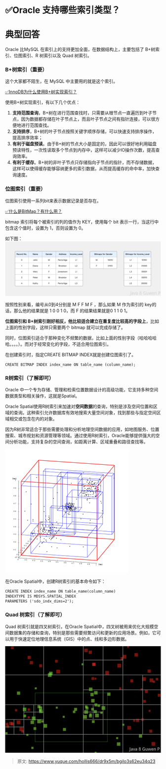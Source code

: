 # ✅Oracle 支持哪些索引类型？


# 典型回答

Oracle 比MySQL 在索引上的支持更加全面，在数据结构上，主要包括了 B+树索引、位图索引、R 树索引以及 Quad 树索引。


### B+树索引（重要）

这个大家都不陌生，在 MySQL 中主要用的就是这个索引。

[✅InnoDB为什么使用B+树实现索引？](https://www.yuque.com/hollis666/dr9x5m/uh3cy1?view=doc_embed)

使用B+树实现索引，有以下几个优点：

1. **支持范围查询**，B+树在进行范围查找时，只需要从根节点一直遍历到叶子节点，因为数据都存储在叶子节点上，而且叶子节点之间有指针连接，可以很方便地进行范围查找。
2. **支持排序**，B+树的叶子节点按照关键字顺序存储，可以快速支持排序操作，提高排序效率；
3. **有利于磁盘预读**。由于B+树的节点大小是固定的，因此可以很好地利用磁盘预读特性，一次性读取多个节点到内存中，这样可以减少IO操作次数，提高查询效率。
4. **有利于缓存**。B+树的非叶子节点只存储指向子节点的指针，而不存储数据，这样可以使得缓存能够容纳更多的索引数据，从而提高缓存的命中率，加快查询速度。


### 位图索引（重要）

位图索引使用一系列bit来表示数据记录是否存在。

[✅什么是BitMap？有什么用？](https://www.yuque.com/hollis666/dr9x5m/ntqpq5vzps1bs55z?view=doc_embed)

bitmap 索引将每个被索引的列的值作为 KEY，使用每个 bit 表示一行，当这行中包含这个值时，设置为 1，否则设置为 0。

如下图：
![image.png](./img/PcK8FUs_tECcoaYk/1717822245471-f9e62e6a-91e7-42b3-a6dd-375efda16a07-130949.png)

按照性别来看，编号从0到4分别是 M F F M F ，那么如果 M 作为索引的 key的话，那么他的结果就是 1 0 0 1 0，而 F 的结果结果就是0 1 1 0 1。

**位图索引和 B+树索引刚好相反，他比较适合建立在重复度比较高的字段上**，比如上面的性别字段，这样只需要两个 bitmap 就可以完成存储了。

同时，位图索引适合于那种变化不频繁的数据，比如上面的性别字段（哈哈哈哈哈。。。。）。而对于经常变化的字段，不适合用位图索引。

在创建索引时，指定CREATE BITMAP INDEX就是创建位图索引了。
```
CREATE BITMAP INDEX index_name ON table_name (column_name);
```

### 

### R树索引（了解即可）

Oracle 中一个专为存储、管理和检索位置数据设计的高级功能，它支持多种空间数据类型和相关操作，这就是Spatial。

Oracle Spatial使用R树索引来加速对**空间数据**的查询，特别是涉及空间位置和区域的查询。这种索引允许数据库有效地搜索大量空间对象，找到那些与指定空间区域相交或包含在内的对象。

因为R树非常适合于那些需要处理和分析地理空间数据的应用，如地图服务、位置搜索、城市规划和资源管理等领域。通过使用R树索引，Oracle能够提供强大的空间分析功能，支持复杂的空间查询，如距离计算、区域重叠和路径查找等。

![image.png](./img/PcK8FUs_tECcoaYk/1717823175633-55264274-c5e0-4e58-b722-f8d584e4501a-037359.png)

在Oracle Spatial中，创建R树索引的基本命令如下：
```
CREATE INDEX index_name ON table_name(column_name) 
INDEXTYPE IS MDSYS.SPATIAL_INDEX 
PARAMETERS ('sdo_indx_dims=2');
```


### Quad 树索引（了解即可）

Quad 树索引就是四叉树索引，在Oracle Spatial中，四叉树被用来优化大规模空间数据集的存储和查询，特别是那些需要频繁访问和更新的应用场景。例如，它可以用于快速定位地理信息系统（GIS）中的点、线和多边形数据。

![image.png](./img/PcK8FUs_tECcoaYk/1717823350977-1c806d64-7442-4aed-94b2-275cf76f58f6-674880.png)



> 原文: <https://www.yuque.com/hollis666/dr9x5m/bgilo3s62eu34q23>